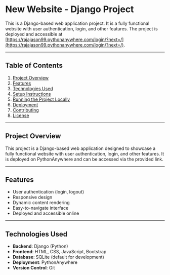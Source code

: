 # New Website - Django Project

This is a Django-based web application project. It is a fully functional website with user authentication, login, and other features. The project is deployed and accessible at [https://rajajason99.pythonanywhere.com/login/?next=/](https://rajajason99.pythonanywhere.com/login/?next=/).

---

## Table of Contents
1. [Project Overview](#project-overview)
2. [Features](#features)
3. [Technologies Used](#technologies-used)
4. [Setup Instructions](#setup-instructions)
5. [Running the Project Locally](#running-the-project-locally)
6. [Deployment](#deployment)
7. [Contributing](#contributing)
8. [License](#license)

---

## Project Overview
This project is a Django-based web application designed to showcase a fully functional website with user authentication, login, and other features. It is deployed on PythonAnywhere and can be accessed via the provided link.

---

## Features
- User authentication (login, logout)
- Responsive design
- Dynamic content rendering
- Easy-to-navigate interface
- Deployed and accessible online

---

## Technologies Used
- **Backend**: Django (Python)
- **Frontend**: HTML, CSS, JavaScript, Bootstrap
- **Database**: SQLite (default for development)
- **Deployment**: PythonAnywhere
- **Version Control**: Git
